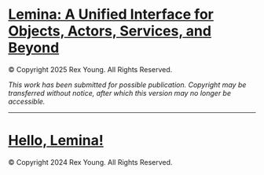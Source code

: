 # [Lemina: A Unified Interface for Objects, Actors, Services, and Beyond](lemina-model.md)

© Copyright 2025 Rex Young. All Rights Reserved.

*This work has been submitted for possible publication. Copyright may be transferred without notice, after which this version may no longer be accessible.*

---

# [Hello, Lemina\!](hello-lemina.md)

© Copyright 2024 Rex Young. All Rights Reserved.

